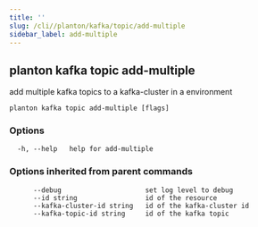 ```yaml
---
title: ''
slug: /cli//planton/kafka/topic/add-multiple
sidebar_label: add-multiple
---
```

## planton kafka topic add-multiple

add multiple kafka topics to a kafka-cluster in a environment

```
planton kafka topic add-multiple [flags]
```

### Options

```
  -h, --help   help for add-multiple
```

### Options inherited from parent commands

```
      --debug                     set log level to debug
      --id string                 id of the resource
      --kafka-cluster-id string   id of the kafka-cluster id
      --kafka-topic-id string     id of the kafka topic
```

